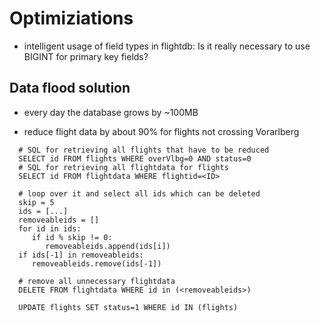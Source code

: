 # Optimiziations #

  * intelligent usage of field types in flightdb: Is it really necessary to use BIGINT for primary key fields?

## Data flood solution ##

  * every day the database grows by ~100MB

  * reduce flight data by about 90% for flights not crossing Vorarlberg
```
  # SQL for retrieving all flights that have to be reduced
  SELECT id FROM flights WHERE overVlbg=0 AND status=0
  # SQL for retrieving all flightdata for flights
  SELECT id FROM flightdata WHERE flightid=<ID>

  # loop over it and select all ids which can be deleted
  skip = 5
  ids = [...]
  removeableids = []
  for id in ids:
     if id % skip != 0:
        removeableids.append(ids[i])
  if ids[-1] in removeableids:
     removeableids.remove(ids[-1])

  # remove all unnecessary flightdata
  DELETE FROM flightdata WHERE id in (<removeableids>)

  UPDATE flights SET status=1 WHERE id IN (flights)
```